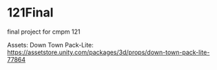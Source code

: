 # 121Final
final project for cmpm 121

Assets:
Down Town Pack-Lite: https://assetstore.unity.com/packages/3d/props/down-town-pack-lite-77864
